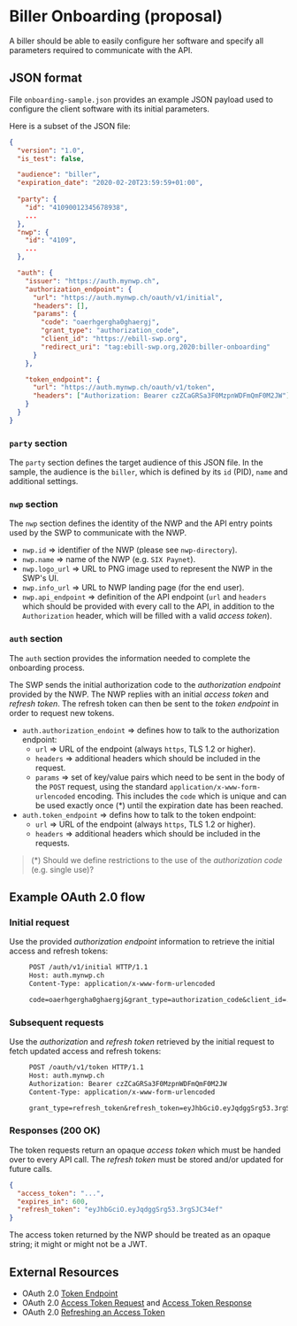 # Biller Onboarding (proposal)

A biller should be able to easily configure her software and specify all parameters
required to communicate with the API.

## JSON format

File `onboarding-sample.json` provides an example JSON payload used to configure
the client software with its initial parameters.

Here is a subset of the JSON file:

```json
{
  "version": "1.0",
  "is_test": false,

  "audience": "biller",
  "expiration_date": "2020-02-20T23:59:59+01:00",
  
  "party": {
    "id": "41090012345678938",
    ...
  },
  "nwp": {
    "id": "4109",
    ...
  },

  "auth": {
    "issuer": "https://auth.mynwp.ch",
    "authorization_endpoint": {
      "url": "https://auth.mynwp.ch/oauth/v1/initial",
      "headers": [],
      "params": {
        "code": "oaerhgergha0ghaergj",
        "grant_type": "authorization_code",
        "client_id": "https://ebill-swp.org",
        "redirect_uri": "tag:ebill-swp.org,2020:biller-onboarding"
      }
    },

    "token_endpoint": {
      "url": "https://auth.mynwp.ch/oauth/v1/token",
      "headers": ["Authorization: Bearer czZCaGRSa3F0MzpnWDFmQmF0M2JW"]
    }
  }
}
```

### `party` section

The `party` section defines the target audience of this JSON file. In the sample,
the audience is the `biller`, which is defined by its `id` (PID), `name` and
additional settings.

### `nwp` section

The `nwp` section defines the identity of the NWP and the API entry points used
by the SWP to communicate with the NWP.

- `nwp.id` &rArr; identifier of the NWP (please see `nwp-directory`).
- `nwp.name` &rArr; name of the NWP (e.g. `SIX Paynet`).
- `nwp.logo_url` &rArr; URL to PNG image used to represent the NWP in the SWP's UI.
- `nwp.info_url` &rArr; URL to NWP landing page (for the end user).
- `nwp.api_endpoint` &rArr; definition of the API endpoint (`url` and `headers` which
  should be provided with every call to the API, in addition to the `Authorization`
  header, which will be filled with a valid _access token_).

### `auth` section

The `auth` section provides the information needed to complete the onboarding
process.

The SWP sends the initial authorization code to the _authorization endpoint_
provided by the NWP. The NWP replies with an initial _access token_ and
_refresh token_. The refresh token can then be sent to the _token endpoint_
in order to request new tokens.

- `auth.authorization_endoint` &rArr; defines how to talk to the authorization endpoint:
  - `url` &rArr; URL of the endpoint (always `https`, TLS 1.2 or higher).
  - `headers` &rArr; additional headers which should be included in the request.
  - `params` &rArr; set of key/value pairs which need to be sent in the body of the `POST` request,
    using the standard `application/x-www-form-urlencoded` encoding. This includes the `code` which
    is unique and can be used exactly once (*) until the expiration date has been reached.
- `auth.token_endpoint` &rArr; defins how to talk to the token endpoint:
  - `url` &rArr; URL of the endpoint (always `https`, TLS 1.2 or higher).
  - `headers` &rArr; additional headers which should be included in the requests.

> (*) Should we define restrictions to the use of the _authorization code_ (e.g. single use)?

## Example OAuth 2.0 flow

### Initial request

Use the provided _authorization endpoint_ information to retrieve the initial
access and refresh tokens:

```txt
     POST /auth/v1/initial HTTP/1.1
     Host: auth.mynwp.ch
     Content-Type: application/x-www-form-urlencoded

     code=oaerhgergha0ghaergj&grant_type=authorization_code&client_id=...&redirect_uri=...
```

### Subsequent requests

Use the _authorization_ and _refresh token_ retrieved by the initial request to
fetch updated access and refresh tokens:

```txt
     POST /oauth/v1/token HTTP/1.1
     Host: auth.mynwp.ch
     Authorization: Bearer czZCaGRSa3F0MzpnWDFmQmF0M2JW
     Content-Type: application/x-www-form-urlencoded

     grant_type=refresh_token&refresh_token=eyJhbGciO.eyJqdggSrg53.3rgSJC34ef
```

### Responses (200 OK)

The token requests return an opaque _access token_ which must be handed over to
every API call. The _refresh token_ must be stored and/or updated for future calls.

```json
{
  "access_token": "...",
  "expires_in": 600,
  "refresh_token": "eyJhbGciO.eyJqdggSrg53.3rgSJC34ef"
}
```

The access token returned by the NWP should be treated as an opaque string; it might
or might not be a JWT.

## External Resources

- OAuth 2.0 [Token Endpoint](https://tools.ietf.org/html/rfc6749#section-3.2)
- OAuth 2.0 [Access Token Request](https://tools.ietf.org/html/rfc6749#section-4.1.3) and
  [Access Token Response](https://tools.ietf.org/html/rfc6749#section-4.1.4)
- OAuth 2.0 [Refreshing an Access Token](https://tools.ietf.org/html/rfc6749#section-6)
